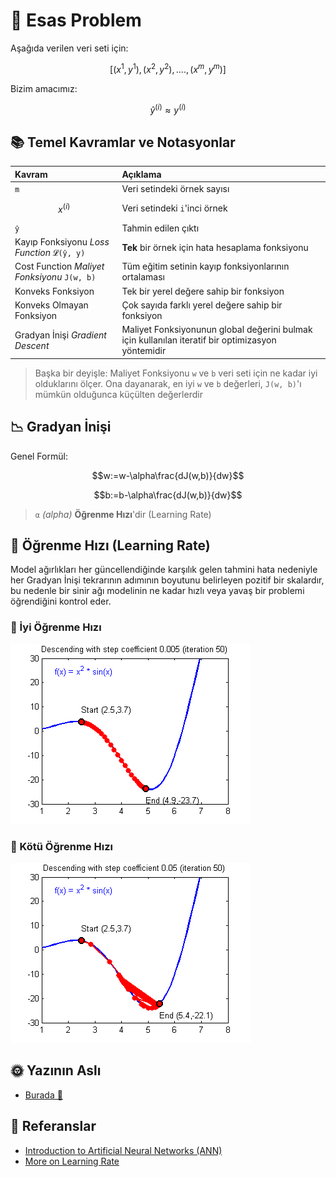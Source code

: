 # 🔎 Esas Problem

Aşağıda verilen veri seti için:

$$[(x^{1},y^{1}), (x^{2},y^{2}), ...., (x^{m},y^{m})]$$

Bizim amacımız:

$$\hat{y}^{(i)} \approx y^{(i)}$$

## 📚 Temel Kavramlar ve Notasyonlar

| Kavram | Açıklama |
| :--- | :--- |
| `m` | Veri setindeki örnek sayısı |
| $$x^{(i)}$$ | Veri setindeki `i`'inci örnek |
| `ŷ` | Tahmin edilen çıktı |
| Kayıp Fonksiyonu _Loss Function_ `𝓛(ŷ, y)` | **Tek** bir örnek için hata hesaplama fonksiyonu |
| Cost Function _Maliyet Fonksiyonu_ `𝙹(w, b)` | Tüm eğitim setinin kayıp fonksiyonlarının ortalaması |
| Konveks Fonksiyon | Tek bir yerel değere sahip bir fonksiyon |
| Konveks Olmayan Fonksiyon | Çok sayıda farklı yerel değere sahip bir fonksiyon |
| Gradyan İnişi _Gradient Descent_ | Maliyet Fonksiyonunun global değerini bulmak için kullanılan iteratif bir optimizasyon yöntemidir |

> Başka bir deyişle: Maliyet Fonksiyonu `w` ve `b` veri seti için ne kadar iyi olduklarını ölçer. Ona dayanarak, en iyi `w` ve `b` değerleri, `𝙹(w, b)`'ı mümkün olduğunca küçülten değerlerdir

## 📉 Gradyan İnişi

Genel Formül:

$$w:=w-\alpha\frac{dJ(w,b)}{dw}$$

$$b:=b-\alpha\frac{dJ(w,b)}{dw}$$

> `α` _\(alpha\)_ **Öğrenme Hızı**'dir \(Learning Rate\)

## 🥽 Öğrenme Hızı \(Learning Rate\)

Model ağırlıkları her güncellendiğinde karşılık gelen tahmini hata nedeniyle her Gradyan İnişi tekrarının adımının boyutunu belirleyen pozitif bir skalardır, bu nedenle bir sinir ağı modelinin ne kadar hızlı veya yavaş bir problemi öğrendiğini kontrol eder.

### 🎀 İyi Öğrenme Hızı

![](../.gitbook/assets/GoodSGD.gif)

### 💢 Kötü Öğrenme Hızı

![](../.gitbook/assets/BadSGD.gif)

## 🌞 Yazının Aslı

* [Burada 🐾](https://dl.asmaamir.com/0-nnconcepts/1-generalconcepts)

## 🧐 Referanslar

* [Introduction to Artificial Neural Networks \(ANN\)](https://searchenterpriseai.techtarget.com/definition/neural-network)
* [More on Learning Rate](https://machinelearningmastery.com/learning-rate-for-deep-learning-neural-networks/)

